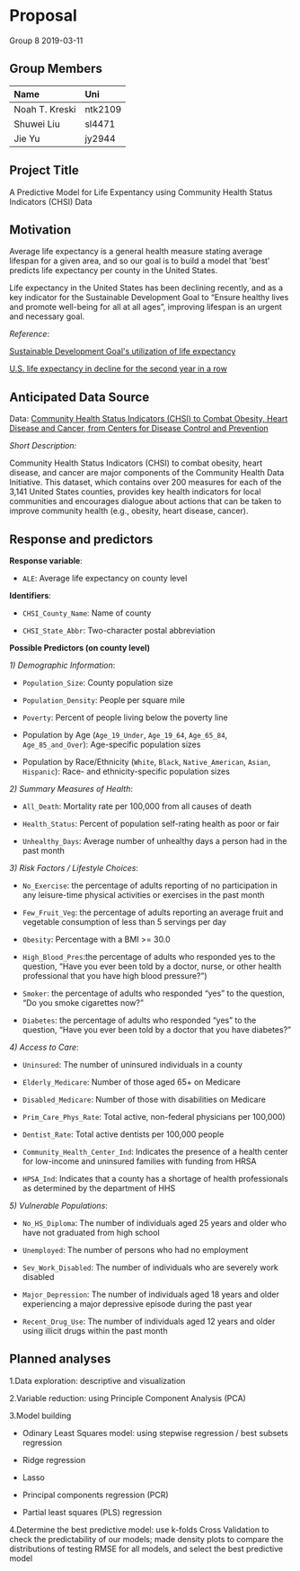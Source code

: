 Proposal
================
Group 8
2019-03-11

Group Members
-------------

| Name           | Uni     |
|:---------------|:--------|
| Noah T. Kreski | ntk2109 |
| Shuwei Liu     | sl4471  |
| Jie Yu         | jy2944  |

Project Title
-------------

A Predictive Model for Life Expentancy using Community Health Status Indicators (CHSI) Data

Motivation
----------

Average life expectancy is a general health measure stating average lifespan for a given area, and so our goal is to build a model that 'best' predicts life expectancy per county in the United States.

Life expectancy in the United States has been declining recently, and as a key indicator for the Sustainable Development Goal to “Ensure healthy lives and promote well-being for all at all ages”, improving lifespan is an urgent and necessary goal.

*Reference*:

[Sustainable Development Goal's utilization of life expectancy](https://www.who.int/gho/publications/world_health_statistics/2016/EN_WHS2016_Chapter3.pdf)

[U.S. life expectancy in decline for the second year in a row](https://www.aafp.org/news/health-of-the-public/20181210lifeexpectdrop.html)

Anticipated Data Source
-----------------------

Data: [Community Health Status Indicators (CHSI) to Combat Obesity, Heart Disease and Cancer, from Centers for Disease Control and Prevention](https://healthdata.gov/dataset/community-health-status-indicators-chsi-combat-obesity-heart-disease-and-cancer)

*Short Description:*

Community Health Status Indicators (CHSI) to combat obesity, heart disease, and cancer are major components of the Community Health Data Initiative. This dataset, which contains over 200 measures for each of the 3,141 United States counties, provides key health indicators for local communities and encourages dialogue about actions that can be taken to improve community health (e.g., obesity, heart disease, cancer).

Response and predictors
-----------------------

**Response variable**:

-   `ALE`: Average life expectancy on county level

**Identifiers**:

-   `CHSI_County_Name`: Name of county

-   `CHSI_State_Abbr`: Two-character postal abbreviation

**Possible Predictors (on county level)**

*1) Demographic Information*:

-   `Population_Size`: County population size

-   `Population_Density`: People per square mile

-   `Poverty`: Percent of people living below the poverty line

-   Population by Age (`Age_19_Under`, `Age_19_64`, `Age_65_84`, `Age_85_and_Over`): Age-specific population sizes

-   Population by Race/Ethnicity (`White`, `Black`, `Native_American`, `Asian`, `Hispanic`): Race- and ethnicity-specific population sizes

*2) Summary Measures of Health*:

-   `All_Death`: Mortality rate per 100,000 from all causes of death

-   `Health_Status`: Percent of population self-rating health as poor or fair

-   `Unhealthy_Days`: Average number of unhealthy days a person had in the past month

*3) Risk Factors / Lifestyle Choices*:

-   `No_Exercise`: the percentage of adults reporting of no participation in any leisure-time physical activities or exercises in the past month

-   `Few_Fruit_Veg`: the percentage of adults reporting an average fruit and vegetable consumption of less than 5 servings per day

-   `Obesity`: Percentage with a BMI &gt;= 30.0

-   `High_Blood_Pres`:the percentage of adults who responded yes to the question, “Have you ever been told by a doctor, nurse, or other health professional that you have high blood pressure?”)

-   `Smoker`: the percentage of adults who responded “yes” to the question, “Do you smoke cigarettes now?”

-   `Diabetes`: the percentage of adults who responded “yes” to the question, “Have you ever been told by a doctor that you have diabetes?”

*4) Access to Care*:

-   `Uninsured`: The number of uninsured individuals in a county

-   `Elderly_Medicare`: Number of those aged 65+ on Medicare

-   `Disabled_Medicare`: Number of those with disabilities on Medicare

-   `Prim_Care_Phys_Rate`: Total active, non-federal physicians per 100,000)

-   `Dentist_Rate`: Total active dentists per 100,000 people

-   `Community_Health_Center_Ind`: Indicates the presence of a health center for low-income and uninsured families with funding from HRSA

-   `HPSA_Ind`: Indicates that a county has a shortage of health professionals as determined by the department of HHS

*5) Vulnerable Populations*:

-   `No_HS_Diploma`: The number of individuals aged 25 years and older who have not graduated from high school

-   `Unemployed`: The number of persons who had no employment

-   `Sev_Work_Disabled`: The number of individuals who are severely work disabled

-   `Major_Depression`: The number of individuals aged 18 years and older experiencing a major depressive episode during the past year

-   `Recent_Drug_Use`: The number of individuals aged 12 years and older using illicit drugs within the past month

Planned analyses
----------------

1.Data exploration: descriptive and visualization

2.Variable reduction: using Principle Component Analysis (PCA)

3.Model building

-   Odinary Least Squares model: using stepwise regression / best subsets regression

-   Ridge regression

-   Lasso

-   Principal components regression (PCR)

-   Partial least squares (PLS) regression

4.Determine the best predictive model: use k-folds Cross Validation to check the predictability of our models; made density plots to compare the distributions of testing RMSE for all models, and select the best predictive model
